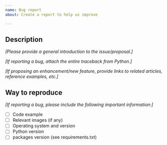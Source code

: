 ```yaml
---
name: Bug report
about: Create a report to help us improve

---
```


## Description
_[Please provide a general introduction to the issue/proposal.]_

_[If reporting a bug, attach the entire traceback from Python.]_

_[If proposing an enhancement/new feature, provide links to related articles, reference examples, etc.]_


## Way to reproduce
_[If reporting a bug, please include the following important information:]_
- [ ] Code example
- [ ] Relevant images (if any)
- [ ] Operating system and version
- [ ] Python version
- [ ] packages version (see requirements.txt)
